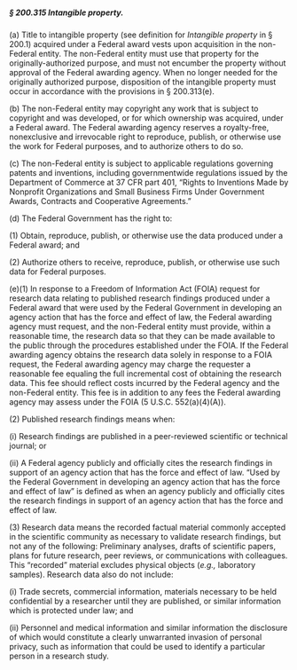 ##### § 200.315 Intangible property. #####

(a) Title to intangible property (see definition for *Intangible property* in § 200.1) acquired under a Federal award vests upon acquisition in the non-Federal entity. The non-Federal entity must use that property for the originally-authorized purpose, and must not encumber the property without approval of the Federal awarding agency. When no longer needed for the originally authorized purpose, disposition of the intangible property must occur in accordance with the provisions in § 200.313(e).

(b) The non-Federal entity may copyright any work that is subject to copyright and was developed, or for which ownership was acquired, under a Federal award. The Federal awarding agency reserves a royalty-free, nonexclusive and irrevocable right to reproduce, publish, or otherwise use the work for Federal purposes, and to authorize others to do so.

(c) The non-Federal entity is subject to applicable regulations governing patents and inventions, including governmentwide regulations issued by the Department of Commerce at 37 CFR part 401, “Rights to Inventions Made by Nonprofit Organizations and Small Business Firms Under Government Awards, Contracts and Cooperative Agreements.”

(d) The Federal Government has the right to:

(1) Obtain, reproduce, publish, or otherwise use the data produced under a Federal award; and

(2) Authorize others to receive, reproduce, publish, or otherwise use such data for Federal purposes.

(e)(1) In response to a Freedom of Information Act (FOIA) request for research data relating to published research findings produced under a Federal award that were used by the Federal Government in developing an agency action that has the force and effect of law, the Federal awarding agency must request, and the non-Federal entity must provide, within a reasonable time, the research data so that they can be made available to the public through the procedures established under the FOIA. If the Federal awarding agency obtains the research data solely in response to a FOIA request, the Federal awarding agency may charge the requester a reasonable fee equaling the full incremental cost of obtaining the research data. This fee should reflect costs incurred by the Federal agency and the non-Federal entity. This fee is in addition to any fees the Federal awarding agency may assess under the FOIA (5 U.S.C. 552(a)(4)(A)).

(2) Published research findings means when:

(i) Research findings are published in a peer-reviewed scientific or technical journal; or

(ii) A Federal agency publicly and officially cites the research findings in support of an agency action that has the force and effect of law. “Used by the Federal Government in developing an agency action that has the force and effect of law” is defined as when an agency publicly and officially cites the research findings in support of an agency action that has the force and effect of law.

(3) Research data means the recorded factual material commonly accepted in the scientific community as necessary to validate research findings, but not any of the following: Preliminary analyses, drafts of scientific papers, plans for future research, peer reviews, or communications with colleagues. This “recorded” material excludes physical objects (*e.g.,* laboratory samples). Research data also do not include:

(i) Trade secrets, commercial information, materials necessary to be held confidential by a researcher until they are published, or similar information which is protected under law; and

(ii) Personnel and medical information and similar information the disclosure of which would constitute a clearly unwarranted invasion of personal privacy, such as information that could be used to identify a particular person in a research study.